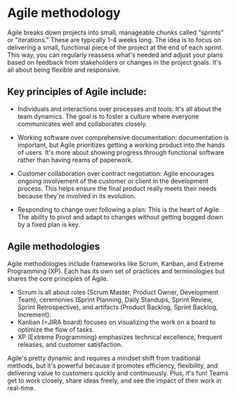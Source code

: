 # Agile methodology
Agile breaks down projects into small, manageable chunks called "sprints" or "iterations." These are typically 1-4 weeks long. The idea is to focus on delivering a small, functional piece of the project at the end of each sprint. This way, you can regularly reassess what's needed and adjust your plans based on feedback from stakeholders or changes in the project goals. It's all about being flexible and responsive.

## Key principles of Agile include:

- Individuals and interactions over processes and tools: It's all about the team dynamics. The goal is to foster a culture where everyone communicates well and collaborates closely.

- Working software over comprehensive documentation: documentation is important, but Agile prioritizes getting a working product into the hands of users. It's more about showing progress through functional software rather than having reams of paperwork.

- Customer collaboration over contract negotiation: Agile encourages ongoing involvement of the customer or client in the development process. This helps ensure the final product really meets their needs because they're involved in its evolution.

- Responding to change over following a plan: This is the heart of Agile. The ability to pivot and adapt to changes without getting bogged down by a fixed plan is key.

## Agile methodologies
Agile methodologies include frameworks like Scrum, Kanban, and Extreme Programming (XP). Each has its own set of practices and terminologies but shares the core principles of Agile.

- Scrum is all about roles (Scrum Master, Product Owner, Development Team), ceremonies (Sprint Planning, Daily Standups, Sprint Review, Sprint Retrospective), and artifacts (Product Backlog, Sprint Backlog, Increment).
- Kanban (=JIRA board) focuses on visualizing the work on a board to optimize the flow of tasks.
- XP (Extreme Programming) emphasizes technical excellence, frequent releases, and customer satisfaction.

Agile's pretty dynamic and requires a mindset shift from traditional methods, but it's powerful because it promotes efficiency, flexibility, and delivering value to customers quickly and continuously. Plus, it's fun! Teams get to work closely, share ideas freely, and see the impact of their work in real-time.
